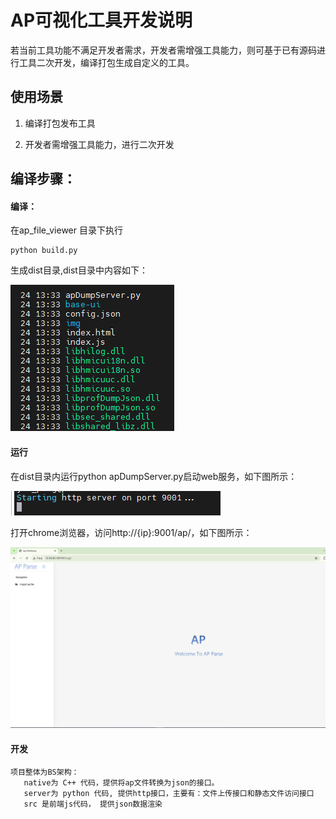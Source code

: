 # AP可视化工具开发说明

若当前工具功能不满足开发者需求，开发者需增强工具能力，则可基于已有源码进行工具二次开发，编译打包生成自定义的工具。

## 使用场景

1. 编译打包发布工具

2. 开发者需增强工具能力，进行二次开发

## 编译步骤：

#### 编译：

在ap_file_viewer 目录下执行

```
python build.py
```

生成dist目录,dist目录中内容如下：

![](../figures/dist.png)

#### 运行

在dist目录内运行python apDumpServer.py启动web服务，如下图所示：

![](../figures/start_web.png)

打开chrome浏览器，访问http://{ip}:9001/ap/，如下图所示：

![](../figures/main.png)

#### 开发

```
项目整体为BS架构：
   native为 C++ 代码，提供将ap文件转换为json的接口。
   server为 python 代码, 提供http接口，主要有：文件上传接口和静态文件访问接口
   src 是前端js代码， 提供json数据渲染
```
